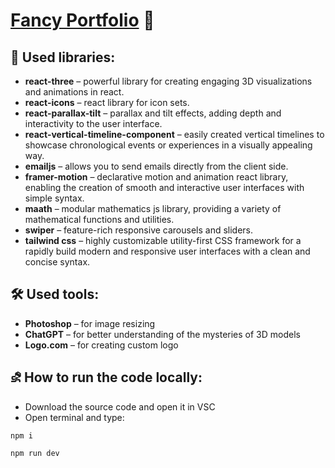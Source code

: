 #  [Fancy Portfolio](https://3d-portfolio-mu-five.vercel.app/) 💅

## 🔖 Used libraries:
- **react-three** – powerful library for creating engaging 3D visualizations and animations in react.
- **react-icons** – react library for icon sets.
- **react-parallax-tilt** – parallax and tilt effects, adding depth and interactivity to the user interface.
- **react-vertical-timeline-component** – easily created vertical timelines to showcase chronological events or experiences in a visually appealing way.
- **emailjs** – allows you to send emails directly from the client side.
- **framer-motion** – declarative motion and animation react library, enabling the creation of smooth and interactive user interfaces with simple syntax.
- **maath** – modular mathematics js library, providing a variety of mathematical functions and utilities.
- **swiper** – feature-rich responsive carousels and sliders.
- **tailwind css** – highly customizable utility-first CSS framework for a rapidly build modern and responsive user interfaces with a clean and concise syntax.

## 🛠️ Used tools:
- **Photoshop** – for image resizing
- **ChatGPT** – for better understanding of the mysteries of 3D models 
- **Logo.com** – for creating custom logo

## ⛐ How to run the code locally:
- Download the source code and open it in VSC
- Open terminal and type:
```
npm i
```

```
npm run dev
```
